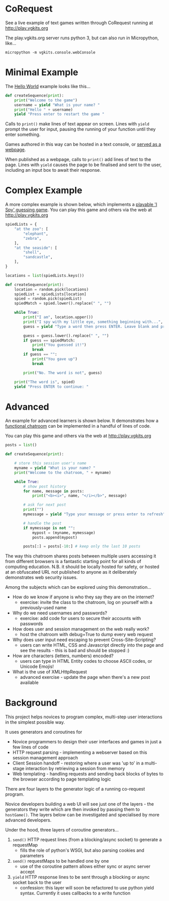 # CoRequest

See a live example of text games written through CoRequest running at http://play.vgkits.org

The play.vgkits.org server runs python 3, but can also run in Micropython, like...

```
micropython -m vgkits.console.webConsole
```

# Minimal Example

The [Hello World](https://github.com/vgkits/corequest/blob/master/src/vgkits/console/examples/helloworld.py) example looks like this...

```py
def createSequence(print):
    print("Welcome to the game")
    username = yield "What is your name? "
    print("Hello " + username)
    yield "Press enter to restart the game "
```

Calls to `print()` make lines of text appear on screen. 
Lines with `yield` prompt the user for input, pausing the running of your function until they enter something.

Games authored in this way can be hosted in a text console, or [served as a webpage](https://github.com/vgkits/corequest/blob/master/src/vgkits/console/examples/helloweb.py).

When published as a webpage, calls to `print()` add lines of text to the page. 
Lines with `yield` causes the page to be finalised and sent to the user, including an input box to await their response.

# Complex Example

A more complex example is shown below, which implements a [playable 'I Spy' guessing game](https://github.com/vgkits/corequest/blob/master/src/vgkits/console/examples/ispy.py). You can play this game and others via the web at http://play.vgkits.org


```py
spiedLists = {
    "at the zoo": [
        "elephant",
        "zebra",
    ],
    "at the seaside": [
        "shell",
        "sandcastle",
    ],
}

locations = list(spiedLists.keys())

def createSequence(print):
    location = random.pick(locations)
    spiedList = spiedLists[location]
    spied = random.pick(spiedList)
    spiedMatch = spied.lower().replace(" ", "")

    while True:
        print("I am", location.upper())
        print("I spy with my little eye, something beginning with...", spied[0].upper())
        guess = yield "Type a word then press ENTER. Leave blank and press ENTER to give up"

        guess = guess.lower().replace(" ", "")
        if guess == spiedMatch:
            print("You guessed it!")
            break
        if guess == "":
            print("You gave up")
            break

        print("No. The word is not", guess)

    print("The word is", spied)
    yield "Press ENTER to continue: "
```

# Advanced

An example for advanced learners is shown below. It demonstrates how a [functional chatroom](https://github.com/vgkits/corequest/blob/master/src/vgkits/console/examples/chat.py) can be implemented in a handful of lines of code. 

You can play this game and others via the web at http://play.vgkits.org 

```py
posts = list()

def createSequence(print):

    # store this session user's name
    myname = yield "What is your name? "
    print("Welcome to the chatroom, " + myname)

    while True:
        # show post history
        for name, message in posts:
            print("<b><i>", name, "</i></b>", message)

        # ask for next post
        print("")
        mymessage = yield "Type your message or press enter to refresh"

        # handle the post
        if mymessage is not "":
            mypost = (myname, mymessage)
            posts.append(mypost)

        posts[:] = posts[-10:] # keep only the last 10 posts
```

The way this chatroom shares posts between multiple users accessing it from different browsers is a fantastic starting point for all kinds of computing education. N.B. it should be locally hosted for safety, or hosted at an obfuscated URL not published to anyone as it deliberately demonstrates web security issues. 

Among the subjects which can be explored using this demonstration...
* How do we know if anyone is who they say they are on the internet?
    - exercise: invite the class to the chatroom, log on yourself with a previously-used name
* Why do we need usernames and passwords?
    - exercise: add code for users to secure their accounts with passwords
* How does user and session management on the web really work? 
    - host the chatroom with debug=True to dump every web request
* Why does user input need escaping to prevent Cross-Site-Scripting?
    - users can write HTML, CSS and Javascript directly into the page and see the results - this is bad and should be stopped :)
* How are characters (letters, numbers) encoded?
    - users can type in HTML Entity codes to choose ASCII codes, or Unicode Emojis! 
* What is the use of XMLHttpRequest
    - advanced exercise - update the page when there's a new post available

# Background 

This project helps novices to program complex, multi-step user interactions
in the simplest possible way. 

It uses generators and coroutines for
* Novice programmers to design their user interfaces and games in just a few lines of code
* HTTP request parsing - implementing a webserver based on this session management approach
* Client Session handoff - restoring where a user was 'up to' in a multi-stage interaction by retrieving a session from memory
* Web templating - handling requests and sending back blocks of bytes to the browser according to page templating logic 

There are four layers to the generator logic of a running co-request program. 

Novice developers building a web UI will see just one of the layers - the generators they write
which are then invoked by passing them to `hostGame()`. The layers below can be investigated and 
specialised by more advanced developers. 

Under the hood, three layers of coroutine generators...
1. `send()` HTTP request lines (from a blocking/async socket) to generate a requestMap
    - fills the role of python's WSGI, but also parsing cookies and parameters
2. `send()` requestMaps to be handled one by one
    - use of the coroutine pattern allows either sync or async server accept
3. `yield` HTTP response lines to be sent through a blocking or async socket back to the user 
    - confession: this layer will soon be refactored to use python yield syntax. Currently it uses callbacks to a write function